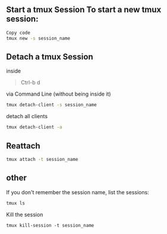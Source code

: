 ## Start a tmux Session To start a new tmux session:

```bash
Copy code
tmux new -s session_name
```

## Detach a tmux Session 
inside
>Ctrl-b d

via Command Line (without being inside it)
```bash
tmux detach-client -s session_name
```

detach all clients
```bash
tmux detach-client -a
```
## Reattach
```bash
tmux attach -t session_name
```

## other
If you don't remember the session name, list the sessions:
```bash
tmux ls
```

Kill the session
```
tmux kill-session -t session_name
```
